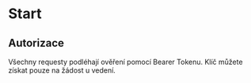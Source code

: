 # Start

## Autorizace

Všechny requesty podléhají ověření pomocí Bearer Tokenu. Klíč můžete získat pouze na žádost u vedení.
